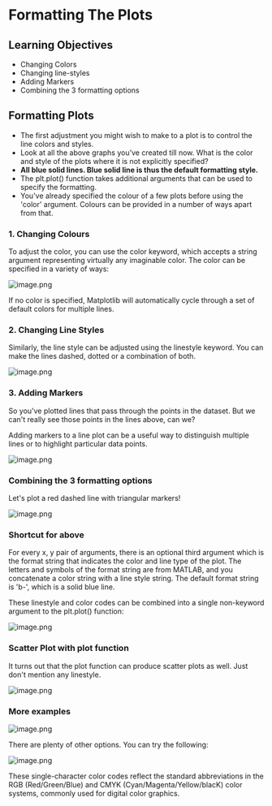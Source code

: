 # Formatting The Plots

## Learning Objectives

* Changing Colors
* Changing line-styles
* Adding Markers
* Combining the 3 formatting options



## Formatting Plots

* The first adjustment you might wish to make to a plot is to control the line colors and styles.
* Look at all the above graphs you’ve created till now. What is the color and style of the plots where it is not explicitly specified? 
* **All blue solid lines. Blue solid line is thus the default formatting style.**
* The plt.plot() function takes additional arguments that can be used to specify the formatting.
* You've already specified the colour of a few plots before using the 'color' argument. Colours can be provided in a number of ways apart from that.




### 1. Changing Colours

To adjust the color, you can use the color keyword, which accepts a string argument representing virtually any imaginable color. The color can be specified in a variety of ways:








![image.png](https://dphi-live.s3.amazonaws.com/media_uploads/image_88a9a060d53c495e887a31e0d6628864.png)





If no color is specified, Matplotlib will automatically cycle through a set of default colors for multiple lines.

### 2. Changing Line Styles

Similarly, the line style can be adjusted using the linestyle keyword. You can make the lines dashed, dotted or a combination of both.










![image.png](https://dphi-live.s3.amazonaws.com/media_uploads/image_9e2c19d4ba644698b3df5fb039b78f97.png)









### 3. Adding Markers

So you've plotted lines that pass through the points in the dataset. But we can't really see those points in the lines above, can we?

Adding markers to a line plot can be a useful way to distinguish multiple lines or to highlight particular data points. 








![image.png](https://dphi-live.s3.amazonaws.com/media_uploads/image_013e7414bdf64f49a080556245c59dff.png)










### Combining the 3 formatting options

Let's plot a red dashed line with triangular markers!







![image.png](https://dphi-live.s3.amazonaws.com/media_uploads/image_e58bf3283b6d468192323235a4133e3d.png)







### Shortcut for above

For every x, y pair of arguments, there is an optional third argument which is the format string that indicates the color and line type of the plot. The letters and symbols of the format string are from MATLAB, and you concatenate a color string with a line style string. The default format string is 'b-', which is a solid blue line.

These linestyle and color codes can be combined into a single non-keyword argument to the plt.plot() function:







![image.png](https://dphi-live.s3.amazonaws.com/media_uploads/image_6f3c5692d1ed45b4ad04eb173d67af0a.png)





### Scatter Plot with plot function

It turns out that the plot function can produce scatter plots as well. Just don't mention any linestyle.










![image.png](https://dphi-live.s3.amazonaws.com/media_uploads/image_d2704d105f364dab9c4a1415b71e6d3f.png)







### More examples








![image.png](https://dphi-live.s3.amazonaws.com/media_uploads/image_88268dc41f12444d9d0f2115aa91759c.png)






There are plenty of other options. You can try the following:

![image.png](https://dphi-live.s3.amazonaws.com/media_uploads/image_e7e48c75e6ec47928ca61a101db6a7de.png)

These single-character color codes reflect the standard abbreviations in the RGB (Red/Green/Blue) and CMYK (Cyan/Magenta/Yellow/blacK) color systems, commonly used for digital color graphics.